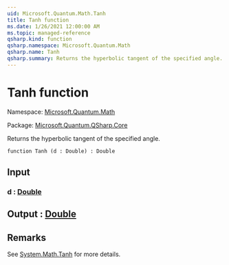 ```yaml
---
uid: Microsoft.Quantum.Math.Tanh
title: Tanh function
ms.date: 1/26/2021 12:00:00 AM
ms.topic: managed-reference
qsharp.kind: function
qsharp.namespace: Microsoft.Quantum.Math
qsharp.name: Tanh
qsharp.summary: Returns the hyperbolic tangent of the specified angle.
---
```


# Tanh function

Namespace: [Microsoft.Quantum.Math](xref:Microsoft.Quantum.Math)

Package: [Microsoft.Quantum.QSharp.Core](https://nuget.org/packages/Microsoft.Quantum.QSharp.Core)


Returns the hyperbolic tangent of the specified angle.

```qsharp
function Tanh (d : Double) : Double
```


## Input

### d : [Double](xref:microsoft.quantum.lang-ref.double)





## Output : [Double](xref:microsoft.quantum.lang-ref.double)



## Remarks

See [System.Math.Tanh](https://docs.microsoft.com/dotnet/api/system.math.tanh) for more details.